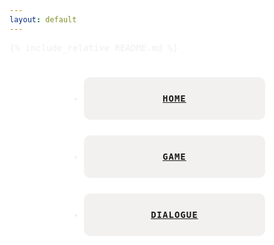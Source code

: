 ```yaml
---
layout: default
---
```

{% include_relative README.md %}

<style>
body, html {
  font-family: monospace;
  background: #ffffff;
  color:#efefef;
  height:100%;
  
}
.btn {
  border: none;
  text-align:center;
  cursor: pointer;
  padding: 25px 80px;
  margin: 25px 30px;
  text-transform: uppercase;
  letter-spacing: 1px;
  font-weight: 700;
  position: relative;
  background-color:rgba(133, 126, 123, 0.11);
  border: solid 1px transparent;
  border-radius:10px;
}

.nav {
  position:relative;
  width:350px;
  margin: auto;
  overflow:hidden;
  background-color:#ffffff;
  height:100%;
}
</style>

<html>
<body>
    <ul class="nav">
      <li class="btn"><a href="/CSA-FinalProject/">Home</a></li>
      <li class="btn"><a href="/CSA-FinalProject/Game">Game</a></li>
      <li class="btn"><a href="/CSA-FinalProject/dialogue">Dialogue</a></li>
    </ul>
    </html>
</body>
